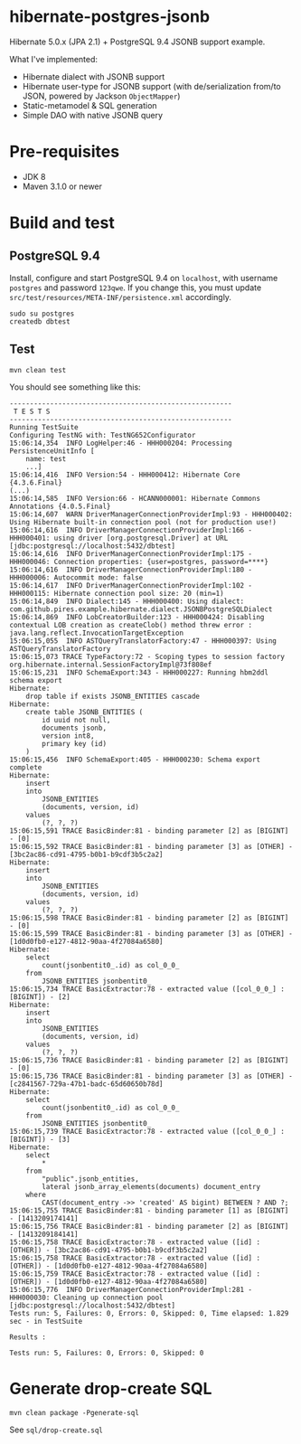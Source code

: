 hibernate-postgres-jsonb
======================

Hibernate 5.0.x (JPA 2.1) + PostgreSQL 9.4 JSONB support example.

What I've implemented:
* Hibernate dialect with JSONB support
* Hibernate user-type for JSONB support (with de/serialization from/to JSON, powered by Jackson ```ObjectMapper```)
* Static-metamodel & SQL generation
* Simple DAO with native JSONB query

# Pre-requisites

* JDK 8
* Maven 3.1.0 or newer

# Build and test

## PostgreSQL 9.4

Install, configure and start PostgreSQL 9.4 on ```localhost```, with username ```postgres``` and password ```123qwe```. If you change this, you must update ```src/test/resources/META-INF/persistence.xml``` accordingly.

```
sudo su postgres
createdb dbtest
```

## Test

```
mvn clean test
```

You should see something like this:
```
-------------------------------------------------------
 T E S T S
-------------------------------------------------------
Running TestSuite
Configuring TestNG with: TestNG652Configurator
15:06:14,354  INFO LogHelper:46 - HHH000204: Processing PersistenceUnitInfo [
	name: test
	...]
15:06:14,416  INFO Version:54 - HHH000412: Hibernate Core {4.3.6.Final}
(...)
15:06:14,585  INFO Version:66 - HCANN000001: Hibernate Commons Annotations {4.0.5.Final}
15:06:14,607  WARN DriverManagerConnectionProviderImpl:93 - HHH000402: Using Hibernate built-in connection pool (not for production use!)
15:06:14,616  INFO DriverManagerConnectionProviderImpl:166 - HHH000401: using driver [org.postgresql.Driver] at URL [jdbc:postgresql://localhost:5432/dbtest]
15:06:14,616  INFO DriverManagerConnectionProviderImpl:175 - HHH000046: Connection properties: {user=postgres, password=****}
15:06:14,616  INFO DriverManagerConnectionProviderImpl:180 - HHH000006: Autocommit mode: false
15:06:14,617  INFO DriverManagerConnectionProviderImpl:102 - HHH000115: Hibernate connection pool size: 20 (min=1)
15:06:14,849  INFO Dialect:145 - HHH000400: Using dialect: com.github.pires.example.hibernate.dialect.JSONBPostgreSQLDialect
15:06:14,869  INFO LobCreatorBuilder:123 - HHH000424: Disabling contextual LOB creation as createClob() method threw error : java.lang.reflect.InvocationTargetException
15:06:15,055  INFO ASTQueryTranslatorFactory:47 - HHH000397: Using ASTQueryTranslatorFactory
15:06:15,073 TRACE TypeFactory:72 - Scoping types to session factory org.hibernate.internal.SessionFactoryImpl@73f808ef
15:06:15,231  INFO SchemaExport:343 - HHH000227: Running hbm2ddl schema export
Hibernate: 
    drop table if exists JSONB_ENTITIES cascade
Hibernate: 
    create table JSONB_ENTITIES (
        id uuid not null,
        documents jsonb,
        version int8,
        primary key (id)
    )
15:06:15,456  INFO SchemaExport:405 - HHH000230: Schema export complete
Hibernate: 
    insert 
    into
        JSONB_ENTITIES
        (documents, version, id) 
    values
        (?, ?, ?)
15:06:15,591 TRACE BasicBinder:81 - binding parameter [2] as [BIGINT] - [0]
15:06:15,592 TRACE BasicBinder:81 - binding parameter [3] as [OTHER] - [3bc2ac86-cd91-4795-b0b1-b9cdf3b5c2a2]
Hibernate: 
    insert 
    into
        JSONB_ENTITIES
        (documents, version, id) 
    values
        (?, ?, ?)
15:06:15,598 TRACE BasicBinder:81 - binding parameter [2] as [BIGINT] - [0]
15:06:15,599 TRACE BasicBinder:81 - binding parameter [3] as [OTHER] - [1d0d0fb0-e127-4812-90aa-4f27084a6580]
Hibernate: 
    select
        count(jsonbentit0_.id) as col_0_0_ 
    from
        JSONB_ENTITIES jsonbentit0_
15:06:15,734 TRACE BasicExtractor:78 - extracted value ([col_0_0_] : [BIGINT]) - [2]
Hibernate: 
    insert 
    into
        JSONB_ENTITIES
        (documents, version, id) 
    values
        (?, ?, ?)
15:06:15,736 TRACE BasicBinder:81 - binding parameter [2] as [BIGINT] - [0]
15:06:15,736 TRACE BasicBinder:81 - binding parameter [3] as [OTHER] - [c2841567-729a-47b1-badc-65d60650b78d]
Hibernate: 
    select
        count(jsonbentit0_.id) as col_0_0_ 
    from
        JSONB_ENTITIES jsonbentit0_
15:06:15,739 TRACE BasicExtractor:78 - extracted value ([col_0_0_] : [BIGINT]) - [3]
Hibernate: 
    select
        * 
    from
        "public".jsonb_entities,
        lateral jsonb_array_elements(documents) document_entry 
    where
        CAST(document_entry ->> 'created' AS bigint) BETWEEN ? AND ?;
15:06:15,755 TRACE BasicBinder:81 - binding parameter [1] as [BIGINT] - [1413209174141]
15:06:15,756 TRACE BasicBinder:81 - binding parameter [2] as [BIGINT] - [1413209184141]
15:06:15,758 TRACE BasicExtractor:78 - extracted value ([id] : [OTHER]) - [3bc2ac86-cd91-4795-b0b1-b9cdf3b5c2a2]
15:06:15,758 TRACE BasicExtractor:78 - extracted value ([id] : [OTHER]) - [1d0d0fb0-e127-4812-90aa-4f27084a6580]
15:06:15,759 TRACE BasicExtractor:78 - extracted value ([id] : [OTHER]) - [1d0d0fb0-e127-4812-90aa-4f27084a6580]
15:06:15,776  INFO DriverManagerConnectionProviderImpl:281 - HHH000030: Cleaning up connection pool [jdbc:postgresql://localhost:5432/dbtest]
Tests run: 5, Failures: 0, Errors: 0, Skipped: 0, Time elapsed: 1.829 sec - in TestSuite

Results :

Tests run: 5, Failures: 0, Errors: 0, Skipped: 0

```

# Generate drop-create SQL

```
mvn clean package -Pgenerate-sql
```

See ```sql/drop-create.sql```
